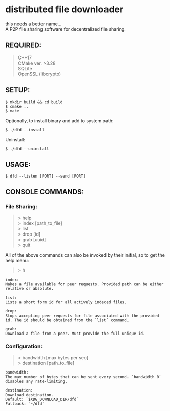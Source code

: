 # distributed file downloader

this needs a better name... \
A P2P file sharing software for decentralized file sharing. 

## REQUIRED:
> C++17 \
> CMake ver. >3.28 \
> SQLite \
> OpenSSL (libcrypto)

## SETUP:
```
$ mkdir build && cd build
$ cmake ..
$ make
```

Optionally, to install binary and add to system path:
```
$ ./dfd --install
```
Uninstall:
```
$ ./dfd --uninstall
```

## USAGE:

```
$ dfd --listen [PORT] --send [PORT]
```


## CONSOLE COMMANDS:

### File Sharing:
> \> help \
> \> index \[path_to_file\] \
> \> list \
> \> drop  \[id\] \
> \> grab  \[uuid\] \
> \> quit 

All of the above commands can also be invoked by their initial, so to get the help menu:
> \> h

```
index:
Makes a file available for peer requests. Provided path can be either relative or absolute.
```

```
list:
Lists a short form id for all actively indexed files.
```

```
drop:
Stops accepting peer requests for file associated with the provided id. The id should be obtained from the `list` command.
```

```
grab:
Download a file from a peer. Must provide the full unique id. 
```

### Configuration:
> \> bandwidth \[max bytes per sec] \
> \> destination \[path_to_file\]

```
bandwidth:
The max number of bytes that can be sent every second. `bandwidth 0` disables any rate-limiting.
```

```
destination:
Download destination. 
Default: `$XDG_DOWNLOAD_DIR/dfd`
Fallback: `~/dfd`
```
